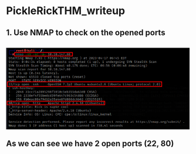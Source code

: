 # PickleRickTHM_writeup

<h2> 1. Use NMAP to check on the opened ports <h2>
<img src=https://github.com/pl4gu33/PickleRickTHM_writeup/blob/main/img/1.png width="500" title="1">
  <p> As we can see we have 2 open ports (22, 80) </p>
 
